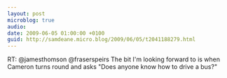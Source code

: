 ```yaml
---
layout: post
microblog: true
audio: 
date: 2009-06-05 01:00:00 +0100
guid: http://samdeane.micro.blog/2009/06/05/t2041188279.html
---
```

RT: @jamesthomson @fraserspeirs The bit I'm looking forward to is when Cameron turns round and asks "Does anyone know how to drive a bus?"
